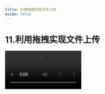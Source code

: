 ```yaml
---
title: 利用拖拽实现文件上传
aside: false
---
```


# 11.利用拖拽实现文件上传

<video autoplay src="http://qn.chinavanes.com/upload/11.利用拖拽实现文件上传.mp4" controls controlsList="nodownload" width="50%"/>
